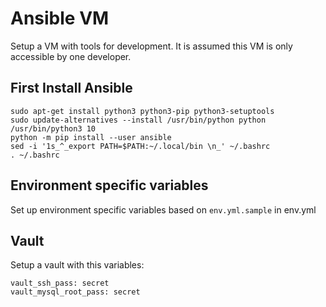 # Ansible VM

Setup a VM with tools for development. It is assumed this VM is only accessible by one developer.

## First Install Ansible

```
sudo apt-get install python3 python3-pip python3-setuptools
sudo update-alternatives --install /usr/bin/python python /usr/bin/python3 10
python -m pip install --user ansible
sed -i '1s_^_export PATH=$PATH:~/.local/bin \n_' ~/.bashrc
. ~/.bashrc
```

## Environment specific variables

Set up environment specific variables based on `env.yml.sample` in env.yml

## Vault

Setup a vault with this variables:

```
vault_ssh_pass: secret
vault_mysql_root_pass: secret
```
